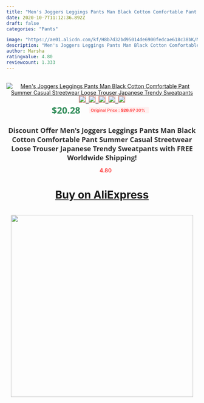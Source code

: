 ```yaml
---
title: "Men's Joggers Leggings Pants Man Black Cotton Comfortable Pant Summer Casual Streetwear Loose Trouser Japanese Trendy Sweatpants"
date: 2020-10-7T11:12:36.892Z
draft: false
categories: "Pants"

image: "https://ae01.alicdn.com/kf/H8b7d32bd95014de6900fedcae618c38bK/Men-s-Joggers-Leggings-Pants-Man-Black-Cotton-Comfortable-Pant-Summer-Casual-Streetwear-Loose-Trouser-Japanese.jpg"
description: "Men's Joggers Leggings Pants Man Black Cotton Comfortable Pant Summer Casual Streetwear Loose Trouser Japanese Trendy Sweatpants"
author: Marsha
ratingvalue: 4.80
reviewcount: 1.333
---
```

<br>
<div style="text-align: center;">
<a href="https://s.click.aliexpress.com/e/_ADyqlX" target="_blank" rel="nofollow noopener noreferrer"><img alt="Men's Joggers Leggings Pants Man Black Cotton Comfortable Pant Summer Casual Streetwear Loose Trouser Japanese Trendy Sweatpants" class="magnifier-image" src="https://ae01.alicdn.com/kf/H8b7d32bd95014de6900fedcae618c38bK/Men-s-Joggers-Leggings-Pants-Man-Black-Cotton-Comfortable-Pant-Summer-Casual-Streetwear-Loose-Trouser-Japanese.jpg_640x640.jpg">
<br>
<img style="border:1px solid salmon" src="https://ae01.alicdn.com/kf/H8b7d32bd95014de6900fedcae618c38bK/Men-s-Joggers-Leggings-Pants-Man-Black-Cotton-Comfortable-Pant-Summer-Casual-Streetwear-Loose-Trouser-Japanese.jpg_120x120.jpg">&nbsp;&nbsp;<img style="border:1px solid salmon" src="https://ae01.alicdn.com/kf/Ha5eb3038681b40d5a0fcf944ccc024aca/Men-s-Joggers-Leggings-Pants-Man-Black-Cotton-Comfortable-Pant-Summer-Casual-Streetwear-Loose-Trouser-Japanese.jpg_120x120.jpg">&nbsp;&nbsp;<img style="border:1px solid salmon" src="https://ae01.alicdn.com/kf/Hbcb83a56abb1414dac038e15d878d21bv/Men-s-Joggers-Leggings-Pants-Man-Black-Cotton-Comfortable-Pant-Summer-Casual-Streetwear-Loose-Trouser-Japanese.jpg_120x120.jpg">&nbsp;&nbsp;<img style="border:1px solid salmon" src="https://ae01.alicdn.com/kf/H0af19142f1eb4254b96eac313dd5e3c0s/Men-s-Joggers-Leggings-Pants-Man-Black-Cotton-Comfortable-Pant-Summer-Casual-Streetwear-Loose-Trouser-Japanese.jpg_120x120.jpg">&nbsp;&nbsp;<img style="border:1px solid salmon" src="https://ae01.alicdn.com/kf/H2fa4e60417d54a5eb43df80d97d5555fb/Men-s-Joggers-Leggings-Pants-Man-Black-Cotton-Comfortable-Pant-Summer-Casual-Streetwear-Loose-Trouser-Japanese.jpg_120x120.jpg"></a></div><br0>
<div style="text-align: center;"><span style="background-color: white; border: 0px; box-sizing: border-box; color: seagreen; display: inline-block; font-family: &quot;open sans&quot; , &quot;arial&quot; , &quot;helvetica&quot; , sans-serif , &quot;heiti&quot;; font-size: 24px; font-stretch: inherit; font-weight: 700; line-height: inherit; margin: 0px 10px 0px 0px; padding: 0px; vertical-align: middle;">$20.28 </span>
<span style="background: rgb(255 , 241 , 241); border-radius: 3px; border: 0px; box-sizing: border-box; color: #ff4747; display: inline-block; font-family: inherit; font-size: 12px; font-stretch: inherit; font-style: inherit; font-variant: inherit; font-weight: 600; line-height: inherit; margin: 0px; padding: 2px 5px; transform: scale(0.9); vertical-align: middle;">Original Price : <b style="text-decoration: line-through;">$28.97 </b> 30%&nbsp;&nbsp;</span></div>
<h1 style="color: #333333; display: inline-block; font-family: &quot;open sans&quot; , &quot;arial&quot; , &quot;helvetica&quot; , sans-serif , &quot;heiti&quot;; font-size: 18px; font-stretch: inherit; font-weight: 700; text-align: center;">Discount Offer Men's Joggers Leggings Pants Man Black Cotton Comfortable Pant Summer Casual Streetwear Loose Trouser Japanese Trendy Sweatpants with FREE Worldwide Shipping!</h1>
<div style="color: #ff4747; text-align: center;">
<img src="https://4.bp.blogspot.com/-M0ZcTcb-5uY/XleCXlxnR4I/AAAAAAAAAEc/OrjgMkXV1oMQFaCRZj5HQwOCBcu3w1FegCPcBGAYYCw/s1600/star.png" style="height: 15px;">&nbsp;<b>4.80</b></div>
<div class="button_cont" align="center"><a class="buynow_a" href="https://s.click.aliexpress.com/e/_ADyqlX" target="_blank" rel="nofollow noopener noreferrer"><H1>Buy on AliExpress</H1></a></div><br>
<div class="separator" style="clear: both; text-align: center;">
<img src="https://lh3.googleusercontent.com/-pTy5HemUv9M/XlePHvY0dAI/AAAAAAAAAE4/0nX5iRUoIWY8eMW9Dpxeirr157OZliDIgCLcBGAsYHQ/s1600/badge.gif" width="480">
</div>
